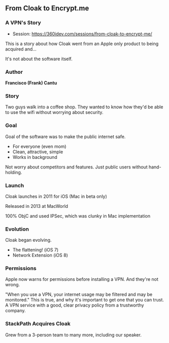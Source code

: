 ## From Cloak to Encrypt.me
### A VPN's Story

* Session: https://360idev.com/sessions/from-cloak-to-encrypt-me/

This is a story about how Cloak went from an Apple only product to being acquired and...

It's not about the software itself.

### Author

**Francisco (Frank) Cantu**

### Story

Two guys walk into a coffee shop.  They wanted to know how they'd be able to use the wifi without worrying about security.

### Goal

Goal of the software was to make the public internet safe.

* For everyone (even mom)
* Clean, attractive, simple
* Works in background

Not worry about competitors and features.  Just public users without hand-holding.

### Launch

Cloak launches in 2011 for iOS (Mac in beta only)

Released in 2013 at MacWorld

100% ObjC and used IPSec, which was clunky in Mac implementation

### Evolution

Cloak began evolving.  

* The flattening! (iOS 7)
* Network Extension (iOS 8)

### Permissions

Apple now warns for permissions before installing a VPN.  And they're not wrong.

"When you use a VPN, your internet usage may be filtered and may be monitored."  This is true, and why it's important to get one that you can trust.  A VPN service with a good, clear privacy policy from a trustworthy company.


### StackPath Acquires Cloak

Grew from a 3-person team to many more, including our speaker.

